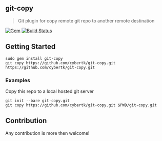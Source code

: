 ## git-copy

> Git plugin for copy remote git repo to another remote destination

[![Gem](https://img.shields.io/gem/v/git-copy.svg)](https://rubygems.org/gems/git-copy)
[![Build Status](https://travis-ci.org/cybertk/git-copy.svg?branch=master)](https://travis-ci.org/cybertk/git-copy)

## Getting Started

    sudo gem install git-copy
    git copy https://github.com/cybertk/git-copy.git https://github.com/cybertk/git-copy.git

### Examples

Copy this repo to a local hosted git server

    git init --bare git-copy.git
    git copy https://github.com/cybertk/git-copy.git $PWD/git-copy.git

## Contribution

Any contribution is more then welcome!
